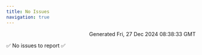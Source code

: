 ```yaml
---
title: No Issues
navigation: true
---
```


<p style="text-align:right;color:#cccs">
Generated Fri, 27 Dec 2024 08:38:33 GMT
</p>
<p>✅ No issues to report ✅</p>



